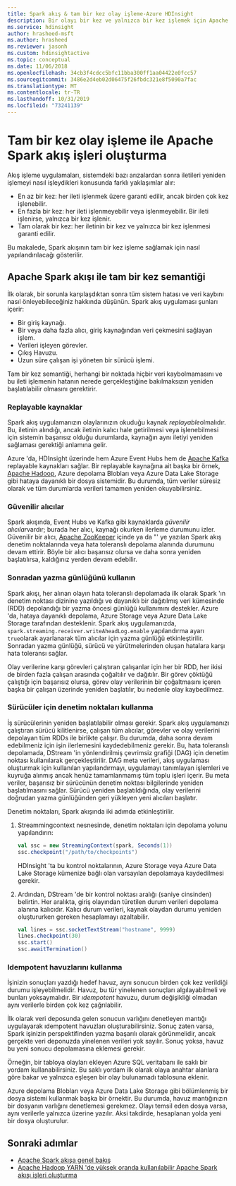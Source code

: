 ```yaml
---
title: Spark akış & tam bir kez olay işleme-Azure HDInsight
description: Bir olayı bir kez ve yalnızca bir kez işlemek için Apache Spark akışı ayarlama.
ms.service: hdinsight
author: hrasheed-msft
ms.author: hrasheed
ms.reviewer: jasonh
ms.custom: hdinsightactive
ms.topic: conceptual
ms.date: 11/06/2018
ms.openlocfilehash: 34cb3f4cdcc5bfc11bba300ff1aa04422e0fcc57
ms.sourcegitcommit: 3486e2d4eb02d06475f26fbdc321e8f5090a7fac
ms.translationtype: MT
ms.contentlocale: tr-TR
ms.lasthandoff: 10/31/2019
ms.locfileid: "73241139"
---
```

# <a name="create-apache-spark-streaming-jobs-with-exactly-once-event-processing"></a>Tam bir kez olay işleme ile Apache Spark akış işleri oluşturma

Akış işleme uygulamaları, sistemdeki bazı arızalardan sonra iletileri yeniden işlemeyi nasıl işleydikleri konusunda farklı yaklaşımlar alır:

* En az bir kez: her ileti işlenmek üzere garanti edilir, ancak birden çok kez işlenebilir.
* En fazla bir kez: her ileti işlenmeyebilir veya işlenmeyebilir. Bir ileti işlenirse, yalnızca bir kez işlenir.
* Tam olarak bir kez: her iletinin bir kez ve yalnızca bir kez işlenmesi garanti edilir.

Bu makalede, Spark akışının tam bir kez işleme sağlamak için nasıl yapılandırılacağı gösterilir.

## <a name="exactly-once-semantics-with-apache-spark-streaming"></a>Apache Spark akışı ile tam bir kez semantiği

İlk olarak, bir sorunla karşılaşdıktan sonra tüm sistem hatası ve veri kaybını nasıl önleyebileceğiniz hakkında düşünün. Spark akış uygulaması şunları içerir:

* Bir giriş kaynağı.
* Bir veya daha fazla alıcı, giriş kaynağından veri çekmesini sağlayan işlem.
* Verileri işleyen görevler.
* Çıkış Havuzu.
* Uzun süre çalışan işi yöneten bir sürücü işlemi.

Tam bir kez semantiği, herhangi bir noktada hiçbir veri kaybolmamasını ve bu ileti işlemenin hatanın nerede gerçekleştiğine bakılmaksızın yeniden başlatılabilir olmasını gerektirir.

### <a name="replayable-sources"></a>Replayable kaynaklar

Spark akış uygulamanızın olaylarınızın okuduğu kaynak *replayable*olmalıdır. Bu, iletinin alındığı, ancak iletinin kalıcı hale getirilmesi veya işlenebilmesi için sistemin başarısız olduğu durumlarda, kaynağın aynı iletiyi yeniden sağlaması gerektiği anlamına gelir.

Azure 'da, HDInsight üzerinde hem Azure Event Hubs hem de [Apache Kafka](https://kafka.apache.org/) replayable kaynakları sağlar. Bir replayable kaynağına ait başka bir örnek, [Apache Hadoop](https://hadoop.apache.org/docs/r1.2.1/hdfs_design.html), Azure depolama Blobları veya Azure Data Lake Storage gibi hataya dayanıklı bir dosya sistemidir. Bu durumda, tüm veriler süresiz olarak ve tüm durumlarda verileri tamamen yeniden okuyabilirsiniz.

### <a name="reliable-receivers"></a>Güvenilir alıcılar

Spark akışında, Event Hubs ve Kafka gibi kaynaklarda *güvenilir alıcılar*vardır; burada her alıcı, kaynağı okurken ilerleme durumunu izler. Güvenilir bir alıcı, [Apache ZooKeeper](https://zookeeper.apache.org/) içinde ya da "' ye yazılan Spark akış denetim noktalarında veya hata toleranslı depolama alanında durumunu devam ettirir. Böyle bir alıcı başarısız olursa ve daha sonra yeniden başlatılırsa, kaldığınız yerden devam edebilir.

### <a name="use-the-write-ahead-log"></a>Sonradan yazma günlüğünü kullanın

Spark akışı, her alınan olayın hata toleranslı depolamada ilk olarak Spark 'ın denetim noktası dizinine yazıldığı ve dayanıklı bir dağıtılmış veri kümesinde (RDD) depolandığı bir yazma öncesi günlüğü kullanımını destekler. Azure 'da, hataya dayanıklı depolama, Azure Storage veya Azure Data Lake Storage tarafından desteklenir. Spark akış uygulamanızda, `spark.streaming.receiver.writeAheadLog.enable` yapılandırma ayarı `true`olarak ayarlanarak tüm alıcılar için yazma günlüğü etkinleştirilir. Sonradan yazma günlüğü, sürücü ve yürütmelerinden oluşan hatalara karşı hata toleransı sağlar.

Olay verilerine karşı görevleri çalıştıran çalışanlar için her bir RDD, her ikisi de birden fazla çalışan arasında çoğaltılır ve dağıtılır. Bir görev çöktüğü çalıştığı için başarısız olursa, görev olay verilerinin bir çoğaltmasını içeren başka bir çalışan üzerinde yeniden başlatılır, bu nedenle olay kaybedilmez.

### <a name="use-checkpoints-for-drivers"></a>Sürücüler için denetim noktaları kullanma

İş sürücülerinin yeniden başlatılabilir olması gerekir. Spark akış uygulamanızı çalıştıran sürücü kilitlenirse, çalışan tüm alıcılar, görevler ve olay verilerini depolayan tüm RDDs ile birlikte çalışır. Bu durumda, daha sonra devam edebilmeniz için işin ilerlemesini kaydedebilmeniz gerekir. Bu, hata toleranslı depolamada, DStream 'in yönlendirilmiş çevrimsiz grafiği (DAG) için denetim noktası kullanılarak gerçekleştirilir. DAG meta verileri, akış uygulaması oluşturmak için kullanılan yapılandırmayı, uygulamayı tanımlayan işlemleri ve kuyruğa alınmış ancak henüz tamamlanmamış tüm toplu işleri içerir. Bu meta veriler, başarısız bir sürücünün denetim noktası bilgilerinde yeniden başlatılmasını sağlar. Sürücü yeniden başlatıldığında, olay verilerini doğrudan yazma günlüğünden geri yükleyen yeni alıcıları başlatır.

Denetim noktaları, Spark akışında iki adımda etkinleştirilir. 

1. Streammingcontext nesnesinde, denetim noktaları için depolama yolunu yapılandırın:

    ```Scala
    val ssc = new StreamingContext(spark, Seconds(1))
    ssc.checkpoint("/path/to/checkpoints")
    ```

    HDInsight 'ta bu kontrol noktalarının, Azure Storage veya Azure Data Lake Storage kümenize bağlı olan varsayılan depolamaya kaydedilmesi gerekir.

2. Ardından, DStream 'de bir kontrol noktası aralığı (saniye cinsinden) belirtin. Her aralıkta, giriş olayından türetilen durum verileri depolama alanına kalıcıdır. Kalıcı durum verileri, kaynak olaydan durumu yeniden oluştururken gereken hesaplamayı azaltabilir.

    ```Scala
    val lines = ssc.socketTextStream("hostname", 9999)
    lines.checkpoint(30)
    ssc.start()
    ssc.awaitTermination()
    ```

### <a name="use-idempotent-sinks"></a>Idempotent havuzlarını kullanma

İşinizin sonuçları yazdığı hedef havuz, aynı sonucun birden çok kez verildiği durumu işleyebilmelidir. Havuz, bu tür yinelenen sonuçları algılayabilmeli ve bunları yoksaymalıdır. Bir *ıdempotent* havuzu, durum değişikliği olmadan aynı verilerle birden çok kez çağrılabilir.

İlk olarak veri deposunda gelen sonucun varlığını denetleyen mantığı uygulayarak ıdempotent havuzları oluşturabilirsiniz. Sonuç zaten varsa, Spark işinizin perspektifinden yazma başarılı olarak görünmelidir, ancak gerçekte veri deponuzda yinelenen verileri yok sayılır. Sonuç yoksa, havuz bu yeni sonucu depolamasına eklemesi gerekir. 

Örneğin, bir tabloya olayları ekleyen Azure SQL veritabanı ile saklı bir yordam kullanabilirsiniz. Bu saklı yordam ilk olarak olaya anahtar alanlara göre bakar ve yalnızca eşleşen bir olay bulunamadı tablosuna eklenir.

Azure depolama Blobları veya Azure Data Lake Storage gibi bölümlenmiş bir dosya sistemi kullanmak başka bir örnektir. Bu durumda, havuz mantığınızın bir dosyanın varlığını denetlemesi gerekmez. Olayı temsil eden dosya varsa, aynı verilerle yalnızca üzerine yazılır. Aksi takdirde, hesaplanan yolda yeni bir dosya oluşturulur.

## <a name="next-steps"></a>Sonraki adımlar

* [Apache Spark akışa genel bakış](apache-spark-streaming-overview.md)
* [Apache Hadoop YARN 'de yüksek oranda kullanılabilir Apache Spark akışı işleri oluşturma](apache-spark-streaming-high-availability.md)
